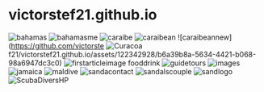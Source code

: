 # victorstef21.github.io
![bahamas](https://github.com/victorstef21/victorstef21.github.io/assets/122342928/ac06a2f9-7137-4311-bd43-ab017780f956)
![bahamasme](https://github.com/victorstef21/victorstef21.github.io/assets/122342928/57a7cc96-038e-4f10-af47-26b1228a329f)
![caraibe](https://github.com/victorstef21/victorstef21.github.io/assets/122342928/58bee641-743b-4256-a981-f11455c75d7f)
![caraibean](https://github.com/victorstef21/victorstef21.github.io/assets/122342928/f5de39b9-b487-4914-973d-fe50af8acca1)
![caraibeannew](https://github.com/victorste
![Curacoa](https://github.com/victorstef21/victorstef21.github.io/assets/122342928/c41b38b8-fd05-4193-8ef1-81874ad8c1bb)
f21/victorstef21.github.io/assets/122342928/b6a39b8a-5634-4421-b068-98a6947dc3c0)
![firstarticleimage
![fooddrink](https://github.com/victorstef21/victorstef21.github.io/assets/122342928/b0804d19-796c-4064-8555-aabf6ecb8e05)
](https://github.com/victorstef21/victorstef21.github.io/assets/122342928/06dd10c9-b939-427d-9d2a-34bb74962923)
![guidetours](https://github.com/victorstef21/victorstef21.github.io/assets/122342928/73446191-ca63-46fe-aefa-cf5bb052db8e)
![images](https://github.com/victorstef21/victorstef21.github.io/assets/122342928/92db11db-6b0c-4915-8944-2bdbbd8b68b6)
![jamaica](https://github.com/victorstef21/victorstef21.github.io/assets/122342928/f405153b-5fda-4222-97d3-7b71e09c28ad)
![maldive](https://github.com/victorstef21/victorstef21.github.io/assets/122342928/39a1e950-ea97-4a10-b6d5-9a27967a5a08)
![sandacontact](https://github.com/victorstef21/victorstef21.github.io/assets/122342928/0ceb1e03-4647-4a5f-83c0-15c0ae96ed2f)
![sandalscouple](https://github.com/victorstef21/victorstef21.github.io/assets/122342928/22377d10-5d07-4771-953a-b07b6c48174c)
![sandlogo](https://github.com/victorstef21/victorstef21.github.io/assets/122342928/1ce23f63-21f0-4a42-8b76-f83517545027)
![ScubaDiversHP](https://github.com/victorstef21/victorstef21.github.io/assets/122342928/f596bc72-8973-4b72-8b39-d2ab3e04a82f)
